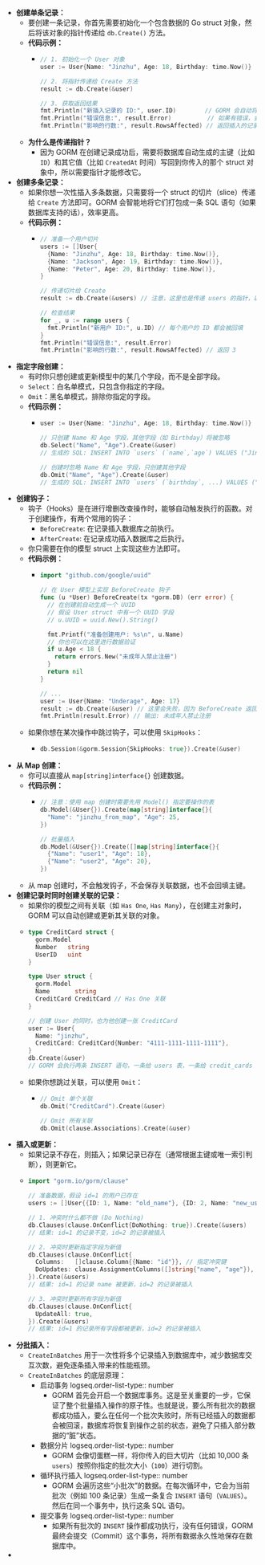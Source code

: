 - **创建单条记录：**
	- 要创建一条记录，你首先需要初始化一个包含数据的 Go struct 对象，然后将该对象的指针传递给 `db.Create()` 方法。
	- **代码示例：**
		- ```go
		  // 1. 初始化一个 User 对象
		  user := User{Name: "Jinzhu", Age: 18, Birthday: time.Now()}
		  
		  // 2. 将指针传递给 Create 方法
		  result := db.Create(&user)
		  
		  // 3. 获取返回结果
		  fmt.Println("新插入记录的 ID:", user.ID)        // GORM 会自动将生成的主键回填到 user 对象
		  fmt.Println("错误信息:", result.Error)          // 如果有错误，会在这里返回，没有就是 nil
		  fmt.Println("影响的行数:", result.RowsAffected) // 返回插入的记录数，这里是 1
		  ```
	- **为什么是传递指针？**
		- 因为 GORM 在创建记录成功后，需要将数据库自动生成的主键（比如 `ID`）和其它值（比如 `CreatedAt` 时间）写回到你传入的那个 struct 对象中，所以需要指针才能修改它。
- **创建多条记录：**
	- 如果你想一次性插入多条数据，只需要将一个 struct 的切片（slice）传递给 `Create` 方法即可。GORM 会智能地将它们打包成一条 SQL 语句（如果数据库支持的话），效率更高。
	- **代码示例：**
		- ```go
		  // 准备一个用户切片
		  users := []User{
		    {Name: "Jinzhu", Age: 18, Birthday: time.Now()},
		    {Name: "Jackson", Age: 19, Birthday: time.Now()},
		    {Name: "Peter", Age: 20, Birthday: time.Now()},
		  }
		  
		  // 传递切片给 Create
		  result := db.Create(&users) // 注意，这里也是传递 users 的指针，以便 GORM 回填 ID
		  
		  // 检查结果
		  for _, u := range users {
		    fmt.Println("新用户 ID:", u.ID) // 每个用户的 ID 都会被回填
		  }
		  fmt.Println("错误信息:", result.Error)
		  fmt.Println("影响的行数:", result.RowsAffected) // 返回 3
		  ```
- **指定字段创建：**
	- 有时你只想创建或更新模型中的某几个字段，而不是全部字段。
	- `Select`：白名单模式，只包含你指定的字段。
	- `Omit`：黑名单模式，排除你指定的字段。
	- **代码示例：**
		- ```go
		  user := User{Name: "Jinzhu", Age: 18, Birthday: time.Now()}
		  
		  // 只创建 Name 和 Age 字段，其他字段（如 Birthday）将被忽略
		  db.Select("Name", "Age").Create(&user)
		  // 生成的 SQL: INSERT INTO `users` (`name`,`age`) VALUES ("Jinzhu", 18)
		  
		  // 创建时忽略 Name 和 Age 字段，只创建其他字段
		  db.Omit("Name", "Age").Create(&user)
		  // 生成的 SQL: INSERT INTO `users` (`birthday`, ...) VALUES ("2025-07-15 ...", ...)
		  ```
- **创建钩子：**
	- 钩子（Hooks）是在进行增删改查操作时，能够自动触发执行的函数。对于创建操作，有两个常用的钩子：
		- `BeforeCreate`: 在记录插入数据库之前执行。
		- `AfterCreate`: 在记录成功插入数据库之后执行。
	- 你只需要在你的模型 struct 上实现这些方法即可。
	- **代码示例：**
		- ```go
		  import "github.com/google/uuid"
		  
		  // 在 User 模型上实现 BeforeCreate 钩子
		  func (u *User) BeforeCreate(tx *gorm.DB) (err error) {
		    // 在创建前自动生成一个 UUID
		    // 假设 User struct 中有一个 UUID 字段
		    // u.UUID = uuid.New().String()
		  
		    fmt.Printf("准备创建用户: %s\n", u.Name)
		    // 你也可以在这里进行数据验证
		    if u.Age < 18 {
		      return errors.New("未成年人禁止注册")
		    }
		    return nil
		  }
		  
		  // ...
		  user := User{Name: "Underage", Age: 17}
		  result := db.Create(&user) // 这里会失败，因为 BeforeCreate 返回了错误
		  fmt.Println(result.Error) // 输出: 未成年人禁止注册
		  ```
	- 如果你想在某次操作中跳过钩子，可以使用 `SkipHooks`：
		- ```go
		  db.Session(&gorm.Session{SkipHooks: true}).Create(&user)
		  ```
- **从 Map 创建：**
	- 你可以直接从 `map[string]interface{}` 创建数据。
	- **代码示例：**
		- ```go
		  // 注意：使用 map 创建时需要先用 Model() 指定要操作的表
		  db.Model(&User{}).Create(map[string]interface{}{
		    "Name": "jinzhu_from_map", "Age": 25,
		  })
		  
		  // 批量插入
		  db.Model(&User{}).Create([]map[string]interface{}{
		    {"Name": "user1", "Age": 18},
		    {"Name": "user2", "Age": 20},
		  })
		  ```
	- 从 map 创建时，不会触发钩子，不会保存关联数据，也不会回填主键。
- **创建记录时同时创建关联的记录：**
	- 如果你的模型之间有关联（如 `Has One`, `Has Many`），在创建主对象时，GORM 可以自动创建或更新其关联的对象。
	- ```go
	  type CreditCard struct {
	    gorm.Model
	    Number   string
	    UserID   uint
	  }
	  
	  type User struct {
	    gorm.Model
	    Name       string
	    CreditCard CreditCard // Has One 关联
	  }
	  
	  // 创建 User 的同时，也为他创建一张 CreditCard
	  user := User{
	    Name: "jinzhu",
	    CreditCard: CreditCard{Number: "4111-1111-1111-1111"},
	  }
	  db.Create(&user)
	  // GORM 会执行两条 INSERT 语句，一条给 users 表，一条给 credit_cards 表
	  ```
	- 如果你想跳过关联，可以使用 `Omit`：
		- ```go
		  // Omit 单个关联
		  db.Omit("CreditCard").Create(&user)
		  
		  // Omit 所有关联
		  db.Omit(clause.Associations).Create(&user)
		  ```
- **插入或更新：**
	- 如果记录不存在，则插入；如果记录已存在（通常根据主键或唯一索引判断），则更新它。
	- ```go
	  import "gorm.io/gorm/clause"
	  
	  // 准备数据，假设 id=1 的用户已存在
	  users := []User{{ID: 1, Name: "old_name"}, {ID: 2, Name: "new_user"}}
	  
	  // 1. 冲突时什么都不做 (Do Nothing)
	  db.Clauses(clause.OnConflict{DoNothing: true}).Create(&users)
	  // 结果: id=1 的记录不变，id=2 的记录被插入
	  
	  // 2. 冲突时更新指定字段为新值
	  db.Clauses(clause.OnConflict{
	    Columns:   []clause.Column{{Name: "id"}}, // 指定冲突键
	    DoUpdates: clause.AssignmentColumns([]string{"name", "age"}), // 更新 name 和 age 字段
	  }).Create(&users)
	  // 结果: id=1 的记录 name 被更新，id=2 的记录被插入
	  
	  // 3. 冲突时更新所有字段为新值
	  db.Clauses(clause.OnConflict{
	    UpdateAll: true,
	  }).Create(&users)
	  // 结果: id=1 的记录所有字段都被更新，id=2 的记录被插入
	  ```
- **分批插入：**
	- `CreateInBatches` 用于一次性将多个记录插入到数据库中，减少数据库交互次数，避免逐条插入带来的性能瓶颈。
	- `CreateInBatches` 的底层原理：
		- 启动事务
		  logseq.order-list-type:: number
			- GORM 首先会开启一个数据库事务。这是至关重要的一步，它保证了整个批量插入操作的原子性。也就是说，要么所有批次的数据都成功插入，要么在任何一个批次失败时，所有已经插入的数据都会被回滚，数据库将恢复到操作之前的状态，避免了只插入部分数据的“脏”状态。
		- 数据分片
		  logseq.order-list-type:: number
			- GORM 会像切蛋糕一样，将你传入的巨大切片（比如 10,000 条 `users`）按照你指定的批次大小（`100`）进行切割。
		- 循环执行插入
		  logseq.order-list-type:: number
			- GORM 会遍历这些“小批次”的数据。在每次循环中，它会为当前批次（例如 100 条记录）生成一条复合 `INSERT` 语句（`VALUES`）。然后在同一个事务中，执行这条 SQL 语句。
		- 提交事务
		  logseq.order-list-type:: number
			- 如果所有批次的 `INSERT` 操作都成功执行，没有任何错误，GORM 最终会提交（Commit）这个事务，将所有数据永久性地保存在数据库中。
-